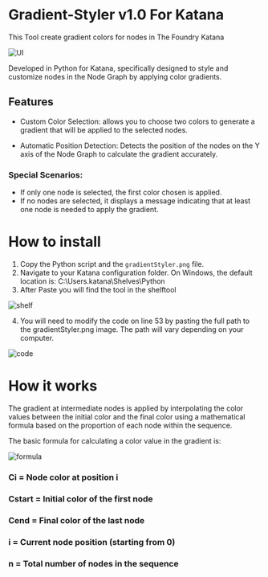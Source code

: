 # Gradient-Styler v1.0 For Katana
This Tool create gradient colors for nodes in The Foundry Katana


![UI](https://github.com/user-attachments/assets/5cc576c9-e719-4d48-80b5-cc043f7d47e8)

Developed in Python for Katana, specifically designed to style and customize nodes in the Node Graph by applying color gradients.
## Features
* Custom Color Selection: allows you to choose two colors to generate a gradient that will be applied to the selected nodes.

* Automatic Position Detection: Detects the position of the nodes on the Y axis of the Node Graph to calculate the gradient accurately.
### Special Scenarios:
* If only one node is selected, the first color chosen is applied.
* If no nodes are selected, it displays a message indicating that at least one node is needed to apply the gradient.

# How to install

1. Copy the Python script and the `gradientStyler.png` file.
2. Navigate to your Katana configuration folder. On Windows, the default location is: C:\Users<YourUsername>\.katana\Shelves\Python
3. After Paste you will find the tool in the shelftool

![shelf](https://github.com/user-attachments/assets/85bfe474-82de-441e-9f33-ed82907275b1)

4. You will need to modify the code on line 53 by pasting the full path to the gradientStyler.png image. The path will vary depending on your computer.
   
![code](https://github.com/user-attachments/assets/2b7c3b51-bedd-4ad7-803a-cd97fbafba49)

# How it works

The gradient at intermediate nodes is applied by interpolating the color values between the initial color and the final color using a mathematical formula based on the proportion of each node within the sequence.

The basic formula for calculating a color value in the gradient is:

![formula](https://github.com/user-attachments/assets/e5dd8ca5-b74a-43d1-85e5-cf2ca4c3eda5)

### Ci = Node color at position i
### Cstart = Initial color of the first node
### Cend = Final color of the last node
### i = Current node position (starting from 0)
### n = Total number of nodes in the sequence
